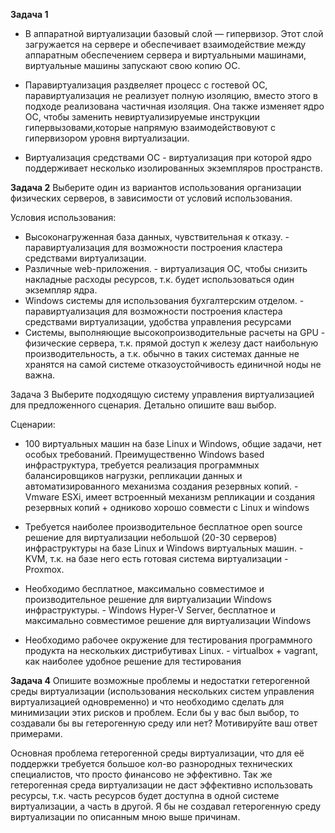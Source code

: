 **Задача 1**
- В аппаратной виртуализации базовый слой — гипервизор. Этот слой загружается на сервере и обеспечивает взаимодействие между аппаратным обеспечением сервера и виртуальными машинами, виртуальные машины запускают свою копию ОС.

- Паравиртуализация раздвеляет процесс с гостевой ОС, паравиртуализация не реализует полную изоляцию, вместо этого в подходе реализована частичная изоляция. Она также изменяет ядро ​​ОС, чтобы заменить невиртуализируемые инструкции гипервызовами,которые напрямую взаимодействовуют с гипервизором уровня виртуализации.

- Виртуализация средствами ОС - виртуализация при которой ядро поддерживает несколько изолированных экземпляров пространств.

**Задача 2**
Выберите один из вариантов использования организации физических серверов, в зависимости от условий использования.

Условия использования:

- Высоконагруженная база данных, чувствительная к отказу. - паравиртуализация для возможности построения кластера средствами виртуализации.
- Различные web-приложения. - виртуализация ОС, чтобы снизить накладные расходы ресурсов, т.к. будет использоваться один экземпляр ядра.
- Windows системы для использования бухгалтерским отделом. - паравиртуализация для возможности построения кластера средствами виртуализации, удобства управления ресурсами
- Системы, выполняющие высокопроизводительные расчеты на GPU - физические сервера, т.к. прямой доступ к железу даст наибольную производительность, а т.к. обычно в таких системах данные не хранятся на самой системе отказоустойчивость единичной ноды не важна. 

Задача 3
Выберите подходящую систему управления виртуализацией для предложенного сценария. Детально опишите ваш выбор.

Сценарии:

- 100 виртуальных машин на базе Linux и Windows, общие задачи, нет особых требований. Преимущественно Windows based инфраструктура, требуется реализация программных балансировщиков нагрузки, репликации данных и автоматизированного механизма создания резервных копий. - Vmware ESXi, имеет встроенный механизм репликации и создания резервных копий + одниково хорошо совмести с Linux и windows

- Требуется наиболее производительное бесплатное open source решение для виртуализации небольшой (20-30 серверов) инфраструктуры на базе Linux и Windows виртуальных машин. - KVM, т.к. на базе него есть готовая система виртуализации - Proxmox. 

- Необходимо бесплатное, максимально совместимое и производительное решение для виртуализации Windows инфраструктуры. - Windows Hyper-V Server, бесплатное и максимально совместимое решение для виртуализации Windows

- Необходимо рабочее окружение для тестирования программного продукта на нескольких дистрибутивах Linux. - virtualbox + vagrant, как наиболее удобное решение для тестирования

**Задача 4**
Опишите возможные проблемы и недостатки гетерогенной среды виртуализации (использования нескольких систем управления виртуализацией одновременно) и что необходимо сделать для минимизации этих рисков и проблем. Если бы у вас был выбор, то создавали бы вы гетерогенную среду или нет? Мотивируйте ваш ответ примерами.

Основная проблема гетерогенной среды виртуализации, что для её поддержки требуется большое кол-во разнородных технических специалистов, что просто финансово не эффективно. Так же гетерогенная среда виртуализации не даст эффективно использовать ресурсы, т.к. часть ресурсов будет доступна в одной системе виртуализации, а часть в другой. Я бы не создавал гетерогенную среду виртуализации по описанным мною выше причинам.
